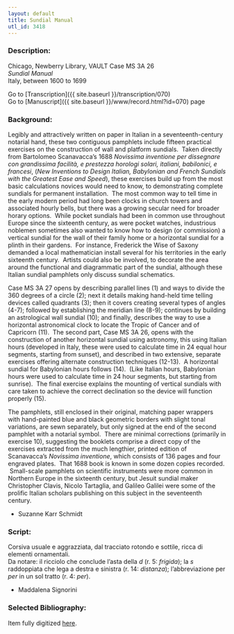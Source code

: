 ```yaml
---
layout: default
title: Sundial Manual
utl_id: 3418
---
```


###  Description:

Chicago, Newberry Library, VAULT Case MS 3A 26<br>
_Sundial Manual_<br>
Italy, between 1600 to 1699

Go to [Transcription]({{ site.baseurl }}/transcription/070)<br>
Go to [Manuscript]({{ site.baseurl }}/www/record.html?id=070) page 

###  Background:

Legibly and attractively written on paper in Italian in a seventeenth-century notarial hand, these two contiguous pamphlets include fifteen practical exercises on the construction of wall and platform sundials.  Taken directly from Bartolomeo Scanavacca’s 1688 _Novissima inventione per dissegnare con grandissima facilità, e prestezza horologi solari, italiani, babilonici, e francesi_, (_New Inventions to Design Italian, Babylonian and French Sundials with the Greatest Ease and Speed_), these exercises build up from the most basic calculations novices would need to know, to demonstrating complete sundials for permanent installation.  The most common way to tell time in the early modern period had long been clocks in church towers and associated hourly bells, but there was a growing secular need for broader horary options.  While pocket sundials had been in common use throughout Europe since the sixteenth century, as were pocket watches, industrious noblemen sometimes also wanted to know how to design (or commission) a vertical sundial for the wall of their family home or a horizontal sundial for a plinth in their gardens.  For instance, Frederick the Wise of Saxony demanded a local mathematician install several for his territories in the early sixteenth century.  Artists could also be involved, to decorate the area around the functional and diagrammatic part of the sundial, although these Italian sundial pamphlets only discuss sundial schematics.

Case MS 3A 27 opens by describing parallel lines (1) and ways to divide the 360 degrees of a circle (2); next it details making hand-held time telling devices called quadrants (3); then it covers creating several types of angles (4-7); followed by establishing the meridian line (8-9); continues by building an astrological wall sundial (10); and finally, describes the way to use a horizontal astronomical clock to locate the Tropic of Cancer and of Capricorn (11).  The second part, Case MS 3A 26, opens with the construction of another horizontal sundial using astronomy, this using Italian hours (developed in Italy, these were used to calculate time in 24 equal hour segments, starting from sunset), and described in two extensive, separate exercises offering alternate construction techniques (12-13).  A horizontal sundial for Babylonian hours follows (14).  (Like Italian hours, Babylonian hours were used to calculate time in 24 hour segments, but starting from sunrise).  The final exercise explains the mounting of vertical sundials with care taken to achieve the correct declination so the device will function properly (15).

The pamphlets, still enclosed in their original, matching paper wrappers with hand-painted blue and black geometric borders with slight tonal variations, are sewn separately, but only signed at the end of the second pamphlet with a notarial symbol.  There are minimal corrections (primarily in exercise 10), suggesting the booklets comprise a direct copy of the exercises extracted from the much lengthier, printed edition of Scanavacca’s _Novissima inventione_, which consists of 136 pages and four engraved plates.  That 1688 book is known in some dozen copies recorded.  Small-scale pamphlets on scientific instruments were more common in Northern Europe in the sixteenth century, but Jesuit sundial maker Christopher Clavis, Nicolo Tartaglia, and Galileo Galilei were some of the prolific Italian scholars publishing on this subject in the seventeenth century.
- Suzanne Karr Schmidt

###  Script:

Corsiva usuale e aggrazziata, dal tracciato rotondo e sottile, ricca di elementi ornamentali.<br>
Da notare: il ricciolo che conclude l’asta della _d_ (r. 5: _frigida_); la _s_ raddoppiata che lega a destra e sinistra (r. 14: _distanza_); l’abbreviazione per _per_ in un sol tratto (r. 4: _per_).<br>
- Maddalena Signorini

###  Selected Bibliography:

Item fully digitized [here](http://digcoll.newberry.org/#/item/ia-case_ms_3a_26).

